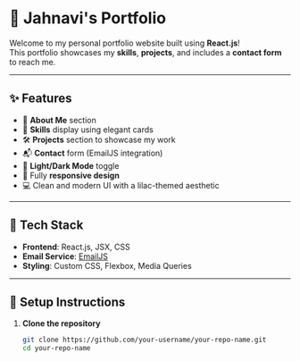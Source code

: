 # 🌸 Jahnavi's Portfolio

Welcome to my personal portfolio website built using **React.js**!  
This portfolio showcases my **skills**, **projects**, and includes a **contact form** to reach me.

---

## ✨ Features

- 📄 **About Me** section
- 🧠 **Skills** display using elegant cards
- 🛠️ **Projects** section to showcase my work
- 📬 **Contact** form (EmailJS integration)
- 🌙 **Light/Dark Mode** toggle
- 📱 Fully **responsive design**
- 💻 Clean and modern UI with a lilac-themed aesthetic

---

## 🔧 Tech Stack

- **Frontend**: React.js, JSX, CSS
- **Email Service**: [EmailJS](https://www.emailjs.com/)
- **Styling**: Custom CSS, Flexbox, Media Queries

---

## 🚀 Setup Instructions

1. **Clone the repository**  
   ```bash
   git clone https://github.com/your-username/your-repo-name.git
   cd your-repo-name

